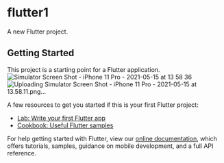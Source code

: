 
# flutter1

A new Flutter project.

## Getting Started

This project is a starting point for a Flutter application.
![Simulator Screen Shot - iPhone 11 Pro - 2021-05-15 at 13 58 36](https://user-images.githubusercontent.com/8912602/118353999-9087dc00-b586-11eb-93b3-ad862b1b6a0a.png)
![Uploading Simulator Screen Shot - iPhone 11 Pro - 2021-05-15 at 13.58.11.png…]()

A few resources to get you started if this is your first Flutter project:

- [Lab: Write your first Flutter app](https://flutter.dev/docs/get-started/codelab)
- [Cookbook: Useful Flutter samples](https://flutter.dev/docs/cookbook)

For help getting started with Flutter, view our
[online documentation](https://flutter.dev/docs), which offers tutorials,
samples, guidance on mobile development, and a full API reference.
